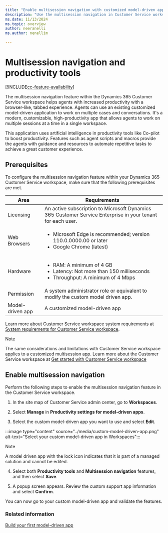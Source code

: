 ```yaml
---
title: "Enable multisession navigation with customized model-driven apps | MicrosoftDocs"
description: "Use the multisession navigation in Customer Service workspace to help agents work on multiple cases and conversations."
ms.date: 11/13/2024
ms.topic: overview
author: neeranelli
ms.author: nenellim

---
```


# Multisession navigation and productivity tools

[!INCLUDE[cc-feature-availability](../../includes/cc-feature-availability.md)]

The multisession navigation feature within the Dynamics 365 Customer Service workspace helps agents with increased productivity with a browser-like, tabbed experience. Agents can use an existing customized model-driven application to work on multiple cases and conversations. It's a modern, customizable, high-productivity app that allows agents to work on multiple sessions at a time in a single workspace.

This application uses artificial intelligence in productivity tools like Co-pilot to boost productivity. Features such as agent scripts and macros provide the agents with guidance and resources to automate repetitive tasks to achieve a great customer experience.

## Prerequisites

To configure the multisession navigation feature within your Dynamics 365 Customer Service workspace, make sure that the following prerequisites are met.

| **Area** | **Requirements** |
|----------|------------------|
| Licensing | An active subscription to Microsoft Dynamics 365 Customer Service Enterprise in your tenant for each user. |
| Web Browsers | <ul><li>Microsoft Edge is recommended; version 110.0.0000.00 or later</li><li>Google Chrome (latest)</li></ul> |
| Hardware | <ul><li>RAM: A minimum of 4 GB</li><li>Latency: Not more than 150 milliseconds</li><li>Throughput: A minimum of 4 Mbps</li></ul> |
| Permission | A system administrator role or equivalent to modify the custom model driven app. |
| Model-driven app | A customized model-driven app |

Learn more about Customer Service workspace system requirements at [System requirements for Customer Service workspace](../implement/customer-service-workspace-system-requirements.md).

> [!NOTE]
> The same considerations and limitations with Customer Service workspace applies to a customized multisession app. Learn more about the Customer Service workspace at [Get started with Customer Service workspace](../implement/csw-overview.md)

## Enable multisession navigation

Perform the following steps to enable the multisession navigation feature in the Customer Service workspace.

1. In the site map of Customer Service admin center, go to **Workspaces**. 

2. Select **Manage** in **Productivity settings for model-driven apps**.

3. Select the custom model-driven app you want to use and select **Edit**.

:::image type="content" source="../media/custom-model-driven-app.png" alt-text="Select your custom model-driven app in Workspaces":::

> [!NOTE]
> A model driven app with the lock icon indicates that it is part of a managed solution and cannot be edited.

4. Select both **Productivity tools** and **Multisession navigation** features, and then select **Save**.

5. A popup screen appears. Review the custom support app information and select **Confirm**.

You can now go to your custom model-driven app and validate the features.

### Related information

[Build your first model-driven app](powerapps-docs/maker/model-driven-apps/build-first-model-driven-app.md)

